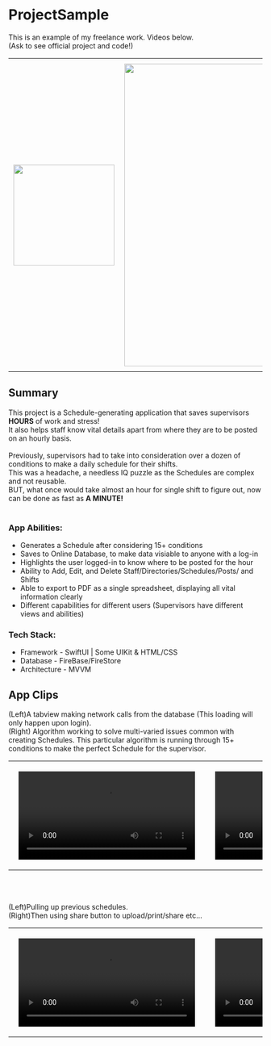 # ProjectSample
This is an example of my freelance work. Videos below. <br>
(Ask to see official project and code!)




<div id="image-table">
    <table>
	    <tr>
    	    <td style="padding:10px">
        	    <img src="https://user-images.githubusercontent.com/94762769/194193788-ecc5d649-18a5-454a-af75-f59eebf2c25e.jpeg" width="200"/>
      	    </td>
            <td style="padding:10px">
            	<img src="https://user-images.githubusercontent.com/94762769/194191906-6d695266-865e-41d5-badd-d2c61874fdf4.png" width="600"/>
            </td>
        </tr>
    </table>
</div>

## Summary
This project is a Schedule-generating application that saves supervisors <strong>HOURS</strong> of work and stress! <br>
It also helps staff know vital details apart from where they are to be posted on an hourly basis.<br> <br>
Previously, supervisors had to take into consideration over a dozen of conditions to make a daily schedule for their shifts. <br>
This was a headache, a needless IQ puzzle as the Schedules are complex and not reusable.  <br>
BUT, what once would take almost an hour for single shift to figure out, now can be done as fast as <strong>A MINUTE! </strong> <br> <br>

### App Abilities: <br>
* Generates a Schedule after considering 15+ conditions
* Saves to Online Database, to make data visiable to anyone with a log-in 
* Highlights the user logged-in to know where to be posted for the hour
* Ability to Add, Edit, and Delete Staff/Directories/Schedules/Posts/ and Shifts
* Able to export to PDF as a single spreadsheet, displaying all vital information clearly
* Different capabilities for different users (Supervisors have different views and abilities)

### Tech Stack: <br>
* Framework - SwiftUI | Some UIKit & HTML/CSS <br>
* Database - FireBase/FireStore <br>
* Architecture - MVVM


## App Clips
(Left)A tabview making network calls from the database (This loading will only happen upon login). <br>
(Right) Algorithm working to solve multi-varied issues common with creating Schedules.
This particular algorithm is running through 15+ conditions to make the perfect Schedule for the supervisor. <br>
<div id="image-table">
    <table>
	    <tr>
    	    <td style="padding:20px">
        	    <video src="https://user-images.githubusercontent.com/94762769/194168305-8aaf4b3f-4362-49c1-91f7-f36dedf47775.mp4" width="350"/>
      	    </td>
            <td style="padding:20px">
            	<video src="https://user-images.githubusercontent.com/94762769/194168125-1a7bf979-f51c-43aa-a5fd-2f54ae2bfd67.mp4" width="350"/>
            </td>
        </tr>
    </table>
</div>


<br>
<br>






(Left)Pulling up previous schedules. <br>
	(Right)Then using share button to upload/print/share etc...

<div id="image-table">
    <table>
	    <tr>
    	   <td style="padding:20px">
            	<video src="https://user-images.githubusercontent.com/94762769/194168949-dd9b83fb-4c38-4286-ba69-b6f78fe7db87.mp4" width="350"/>
            </td>
		    <td style="padding:20px">
            	<video src="https://user-images.githubusercontent.com/94762769/194191570-477be338-bcdd-46af-97d0-c01edfb731ad.mp4" width="350"/>
            </td>
        </tr>
    </table>
</div>


